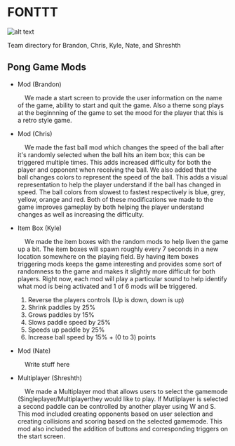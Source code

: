 # FONTTT
![alt text](https://github.com/TraXanh13/FONTTT/blob/main/fontt.jpg?raw=true)
<p>Team directory for Brandon, Chris, Kyle, Nate, and Shreshth </p>

## Pong Game Mods

<ul>
  <li>Mod (Brandon)</li>
    <p>&nbsp;&nbsp;&nbsp;&nbsp;We made a start screen to provide the user information on the name of the game, ability to start and quit the game. Also a theme song plays at the beginnning of the game to set the mood for the player that this is a retro style game.</p>
  <li>Mod (Chris)</li>
    <p>&nbsp;&nbsp;&nbsp;&nbsp;We made the fast ball mod which changes the speed of the ball after it's randomly selected when the ball hits an item box; this can be    triggered multiple times. This adds increased difficulty for both the player and opponent when receiving the ball. We also added that the ball changes colors to represent the speed of the ball. This adds a visual representation to help the player understand if the ball has changed in speed. The ball colors from slowest to fastest respectively is blue, grey, yellow, orange and red. Both of these modifications we made to the game improves gameplay by both helping the player understand changes as well as increasing the difficulty.</p>
  <li>Item Box (Kyle)</li>
    <p>&nbsp;&nbsp;&nbsp;&nbsp;We made the item boxes with the random mods to help liven the game up a bit. The item boxes will spawn roughly every 7 seconds in a new
      location somewhere on the playing field. By having item boxes triggering mods keeps the game interesting and provides some sort of randomness to the game and 
      makes it slightly more difficult for both players. Right now, each mod will play a particular sound to help identify what mod is being activated and 1 of 6 
      mods will be triggered.
      <ol>
        <li>Reverse the players controls (Up is down, down is up)</li>
        <li>Shrink paddles by 25%</li>
        <li>Grows paddles by 15%</li>
        <li>Slows paddle speed by 25%</li>
        <li>Speeds up paddle by 25%</li>
        <li>Increase ball speed by 15% + (0 to 3) points</li>
      </ol>
    </p>
  <li>Mod (Nate)</li>
    <p>&nbsp;&nbsp;&nbsp;&nbsp;Write stuff here</p>
  <li>Multiplayer (Shreshth)</li>
    <p>&nbsp;&nbsp;&nbsp;&nbsp;We made a Multiplayer mod that allows users to select the gamemode (Singleplayer/Multiplayerthey would like to play. If Mutliplayer is selected a second paddle can be controlled by another player using W and S. This mod included creating opponents based on user selection and creating collisions and scoring based on the selected gamemode. This mod also included the addition of buttons and corresponding triggers on the start screen. </p>
</ul>


